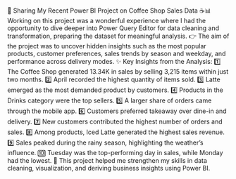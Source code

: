 🚀 Sharing My Recent Power BI Project on Coffee Shop Sales Data ☕📊
Working on this project was a wonderful experience where I had the opportunity to dive deeper into Power Query Editor for data cleaning and transformation, preparing the dataset for meaningful analysis.
👉 The aim of the project was to uncover hidden insights such as the most popular products, customer preferences, sales trends by season and weekday, and performance across delivery modes.
✨ Key Insights from the Analysis:
 1️⃣ The Coffee Shop generated 13.34K in sales by selling 3,215 items within just two months.
 2️⃣ April recorded the highest quantity of items sold.
 3️⃣ Latte emerged as the most demanded product by customers.
 4️⃣ Products in the Drinks category were the top sellers.
 5️⃣ A larger share of orders came through the mobile app.
 6️⃣ Customers preferred takeaway over dine-in and delivery.
 7️⃣ New customers contributed the highest number of orders and sales.
 8️⃣ Among products, Iced Latte generated the highest sales revenue.
 9️⃣ Sales peaked during the rainy season, highlighting the weather’s influence.
 🔟 Tuesday was the top-performing day in sales, while Monday had the lowest.
📌 This project helped me strengthen my skills in data cleaning, visualization, and deriving business insights using Power BI.
